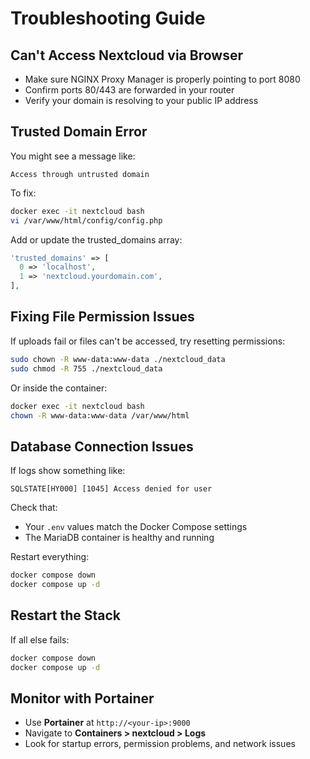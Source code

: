 #  Troubleshooting Guide

##  Can't Access Nextcloud via Browser

- Make sure NGINX Proxy Manager is properly pointing to port 8080
- Confirm ports 80/443 are forwarded in your router
- Verify your domain is resolving to your public IP address

##  Trusted Domain Error

You might see a message like:

```
Access through untrusted domain
```

To fix:

```bash
docker exec -it nextcloud bash
vi /var/www/html/config/config.php
```

Add or update the trusted_domains array:

```php
'trusted_domains' => [
  0 => 'localhost',
  1 => 'nextcloud.yourdomain.com',
],
```

##  Fixing File Permission Issues

If uploads fail or files can't be accessed, try resetting permissions:

```bash
sudo chown -R www-data:www-data ./nextcloud_data
sudo chmod -R 755 ./nextcloud_data
```

Or inside the container:

```bash
docker exec -it nextcloud bash
chown -R www-data:www-data /var/www/html
```

##  Database Connection Issues

If logs show something like:

```
SQLSTATE[HY000] [1045] Access denied for user
```

Check that:
- Your `.env` values match the Docker Compose settings
- The MariaDB container is healthy and running

Restart everything:

```bash
docker compose down
docker compose up -d
```

##  Restart the Stack

If all else fails:

```bash
docker compose down
docker compose up -d
```

##  Monitor with Portainer

- Use **Portainer** at `http://<your-ip>:9000`
- Navigate to **Containers > nextcloud > Logs**
- Look for startup errors, permission problems, and network issues
